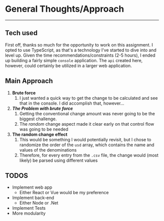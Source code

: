 # General Thoughts/Approach
<hr>

## Tech used

First off, thanks so much for the opportunity to work on this assignment. I opted to use TypeScript, as that's a technology I've started to dive into and level up. Given the time recommendations/constraints (2-5 hours), I ended up building a fairly simple `console` application. The `api` created here, however, could certainly be utilized in a larger web application. 


## Main Approach

1. __Brute force__
   1. I just wanted a quick way to get the change to be calculated and see that in the console. I did accomplish that, however... 
2. _**The Problem with brute force**_
   1. Getting the conventional change amount was never going to be the biggest challenge.
   2. The _random_ change aspect made it clear early on that control flow was going to be needed
3. __The random change effect__
   1. This would be something I would potentially revisit, but I chose to randomize the order of the `usd` array, which contains the name and values of the denominations
   2. Therefore, for every entry from the `.csv` file, the change would (most likely) be parsed using different values 



## TODOS

- Implement web app
  - Either React or Vue would be my preference
- Implement back-end
  - Either Node or .Net
- Implement Tests
- More modularity